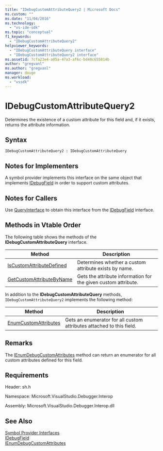 ```yaml
---
title: "IDebugCustomAttributeQuery2 | Microsoft Docs"
ms.custom: ""
ms.date: "11/04/2016"
ms.technology: 
  - "vs-ide-sdk"
ms.topic: "conceptual"
f1_keywords: 
  - "IDebugCustomAttributeQuery2"
helpviewer_keywords: 
  - "IDebugCustomAttributeQuery interface"
  - "IDebugCustomAttributeQuery2 interface"
ms.assetid: 7cfa23e4-a05a-47a3-af6c-bd40c655014b
author: "gregvanl"
ms.author: "gregvanl"
manager: douge
ms.workload: 
  - "vssdk"
---
```

# IDebugCustomAttributeQuery2
Determines the existence of a custom attribute for this field and, if it exists, returns the attribute information.  
  
## Syntax  
  
```  
IDebugCustomAttributeQuery2 : IDebugCustomAttributeQuery  
```  
  
## Notes for Implementers  
 A symbol provider implements this interface on the same object that implements [IDebugField](../../../extensibility/debugger/reference/idebugfield.md) in order to support custom attributes.  
  
## Notes for Callers  
 Use [QueryInterface](/cpp/atl/queryinterface) to obtain this interface from the [IDebugField](../../../extensibility/debugger/reference/idebugfield.md) interface.  
  
## Methods in Vtable Order  
 The following table shows the methods of the **IDebugCustomAttributeQuery** interface.  
  
|Method|Description|  
|------------|-----------------|  
|[IsCustomAttributeDefined](../../../extensibility/debugger/reference/idebugcustomattributequery2-iscustomattributedefined.md)|Determines whether a custom attribute exists by name.|  
|[GetCustomAttributeByName](../../../extensibility/debugger/reference/idebugcustomattributequery2-getcustomattributebyname.md)|Gets the attribute information for the given custom attribute.|  
  
 In addition to the **IDebugCustomAttributeQuery** methods, `IDebugCustomAttributeQuery2` implements the following method:  
  
|Method|Description|  
|------------|-----------------|  
|[EnumCustomAttributes](../../../extensibility/debugger/reference/idebugcustomattributequery2-enumcustomattributes.md)|Gets an enumerator for all custom attributes attached to this field.|  
  
## Remarks  
 The [IEnumDebugCustomAttributes](../../../extensibility/debugger/reference/ienumdebugcustomattributes.md) method can return an enumerator for all custom attributes defined for this field.  
  
## Requirements  
 Header: sh.h  
  
 Namespace: Microsoft.VisualStudio.Debugger.Interop  
  
 Assembly: Microsoft.VisualStudio.Debugger.Interop.dll  
  
## See Also  
 [Symbol Provider Interfaces](../../../extensibility/debugger/reference/symbol-provider-interfaces.md)   
 [IDebugField](../../../extensibility/debugger/reference/idebugfield.md)   
 [IEnumDebugCustomAttributes](../../../extensibility/debugger/reference/ienumdebugcustomattributes.md)